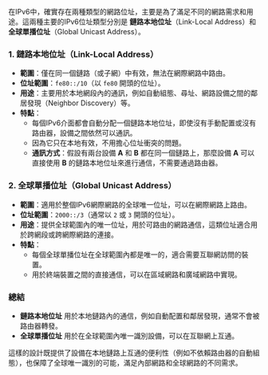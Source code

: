 在IPv6中，確實存在兩種類型的網路位址，主要是為了滿足不同的網路需求和用途。這兩種主要的IPv6位址類型分別是 **鏈路本地位址**（Link-Local Address）和 **全球單播位址**（Global Unicast Address）。

### 1. 鏈路本地位址（Link-Local Address）

- **範圍**：僅在同一個鏈路（或子網）中有效，無法在網際網路中路由。
- **位址範圍**：`fe80::/10`（以 `fe80` 開頭的位址）。
- **用途**：主要用於本地網段內的通訊，例如自動組態、尋址、網路設備之間的鄰居發現（Neighbor Discovery）等。
- **特點**：
    - 每個IPv6介面都會自動分配一個鏈路本地位址，即使沒有手動配置或沒有路由器，設備之間依然可以通訊。
    - 因為它只在本地有效，不用擔心位址衝突的問題。
    - **通訊方式**：假設有兩台設備 **A** 和 **B** 都在同一個鏈路上，那麼設備 **A** 可以直接使用 **B** 的鏈路本地位址來進行通信，不需要通過路由器。

### 2. 全球單播位址（Global Unicast Address）

- **範圍**：適用於整個IPv6網際網路的全球唯一位址，可以在網際網路上路由。
- **位址範圍**：`2000::/3`（通常以 `2` 或 `3` 開頭的位址）。
- **用途**：提供全球範圍內的唯一位址，用於可路由的網路通信，這類位址適合用於跨網段或跨網際網路的連接。
- **特點**：
    - 每個全球單播位址在全球範圍內都是唯一的，適合需要互聯網訪問的裝置。
    - 用於終端裝置之間的直接通信，可以在區域網路和廣域網路中實現。

### 總結

- **鏈路本地位址** 用於本地鏈路內的通信，例如自動配置和鄰居發現，通常不會被路由器轉發。
- **全球單播位址** 用於在全球範圍內唯一識別設備，可以在互聯網上互通。
  
這樣的設計既提供了設備在本地鏈路上互通的便利性（例如不依賴路由器的自動組態），也保障了全球唯一識別的可能，滿足內部網路和全球網路的不同需求。